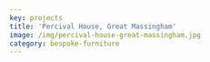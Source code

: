 ```yaml
---
key: projects
title: 'Percival House, Great Massingham'
image: /img/percival-house-great-massingham.jpg
category: bespoke-furniture
---
```


